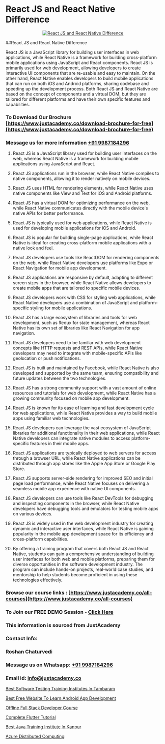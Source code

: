 # React JS and React Native Difference

<p align="center">
  <a href="https://justacademy.co/course-detail/react-js-training">
    <img src="https://justacademy.co/storage2/course_image/1676636938_course_image.webp" alt="React JS and React Native Difference">
  </a>
</p>
##React JS and React Native Difference

React JS is a JavaScript library for building user interfaces in web applications, while React Native is a framework for building cross-platform mobile applications using JavaScript and React components. React JS is primarily used for web development, allowing developers to create interactive UI components that are re-usable and easy to maintain. On the other hand, React Native enables developers to build mobile applications that can run on both iOS and Android platforms, sharing codebase and speeding up the development process. Both React JS and React Native are based on the concept of components and a virtual DOM, but they are tailored for different platforms and have their own specific features and capabilities.
### To Download Our Brochure [https://www.justacademy.co/download-brochure-for-free](https://www.justacademy.co/download-brochure-for-free)
### Message us for more information [+91 9987184296](https://api.whatsapp.com/send?phone=919987184296)
1) React JS is a JavaScript library used for building user interfaces on the web, whereas React Native is a framework for building mobile applications using JavaScript and React.

2) React JS applications run in the browser, while React Native compiles to native components, allowing it to render natively on mobile devices.

3) React JS uses HTML for rendering elements, while React Native uses native components like View and Text for iOS and Android platforms.

4) React JS has a virtual DOM for optimizing performance on the web, while React Native communicates directly with the mobile device's native APIs for better performance.

5) React JS is typically used for web applications, while React Native is used for developing mobile applications for iOS and Android.

6) React JS is popular for building single-page applications, while React Native is ideal for creating cross-platform mobile applications with a native look and feel.

7) React JS developers use tools like ReactDOM for rendering components on the web, while React Native developers use platforms like Expo or React Navigation for mobile app development.

8) React JS applications are responsive by default, adapting to different screen sizes in the browser, while React Native allows developers to create mobile apps that are tailored to specific mobile devices.

9) React JS developers work with CSS for styling web applications, while React Native developers use a combination of JavaScript and platform-specific styling for mobile applications.

10) React JS has a large ecosystem of libraries and tools for web development, such as Redux for state management, whereas React Native has its own set of libraries like React Navigation for app navigation.

11) React JS developers need to be familiar with web development concepts like HTTP requests and REST APIs, while React Native developers may need to integrate with mobile-specific APIs like geolocation or push notifications.

12) React JS is built and maintained by Facebook, while React Native is also developed and supported by the same team, ensuring compatibility and future updates between the two technologies.

13) React JS has a strong community support with a vast amount of online resources and tutorials for web development, while React Native has a growing community focused on mobile app development.

14) React JS is known for its ease of learning and fast development cycle for web applications, while React Native provides a way to build mobile apps using familiar web technologies.

15) React JS developers can leverage the vast ecosystem of JavaScript libraries for additional functionality in their web applications, while React Native developers can integrate native modules to access platform-specific features in their mobile apps.

16) React JS applications are typically deployed to web servers for access through a browser URL, while React Native applications can be distributed through app stores like the Apple App Store or Google Play Store.

17) React JS supports server-side rendering for improved SEO and initial page load performance, while React Native focuses on delivering a seamless mobile app experience with native UI components.

18) React JS developers can use tools like React DevTools for debugging and inspecting components in the browser, while React Native developers have debugging tools and emulators for testing mobile apps on various devices.

19) React JS is widely used in the web development industry for creating dynamic and interactive user interfaces, while React Native is gaining popularity in the mobile app development space for its efficiency and cross-platform capabilities.

20) By offering a training program that covers both React JS and React Native, students can gain a comprehensive understanding of building user interfaces for both web and mobile platforms, preparing them for diverse opportunities in the software development industry. The program can include hands-on projects, real-world case studies, and mentorship to help students become proficient in using these technologies effectively.

### Browse our course links : [https://www.justacademy.co/all-courses](https://www.justacademy.co/all-courses) 
### To Join our FREE DEMO Session - [Click Here](https://www.justacademy.co/register-for-course-demo)


### This information is sourced from JustAcademy
### Contact Info:
### Roshan Chaturvedi
### Message us on Whatsapp: [+91 9987184296](https://api.whatsapp.com/send?phone=919987184296)
### Email id: [info@justacademy.co](mailto:info@justacademy.co)
                
[Best Software Testing Training Institutes In Tambaram](https://www.linkedin.com/pulse/best-software-testing-training-institutes-tambaram-xiw0f?trackingId=1akWBM%2FcP%2FjYMY4veOMnVQ%3D%3D&lipi=urn%3Ali%3Apage%3Ad_flagship3_company_admin%3BCp0x2GOYQ7yuHLQJq%2Fwubg%3D%3D)

[Best Free Website To Learn Android App Development](https://www.linkedin.com/pulse/best-free-website-learn-android-app-development-dwfuf/)

[Offline Full Stack Developer Course](https://medium.com/@akanshapatil/offline-full-stack-developer-course-895e0d5a44b3)

[Complete Flutter Tutorial](https://medium.com/@prempja40/complete-flutter-tutorial-7d2538b69365)

[Best Java Training Institute In Kanpur](https://justacademyin.github.io/justacademy/best-java-training-institute-in-kanpur)

[Azure Distributed Computing](https://justacademyin.github.io/justacademy/azure-distributed-computing)


